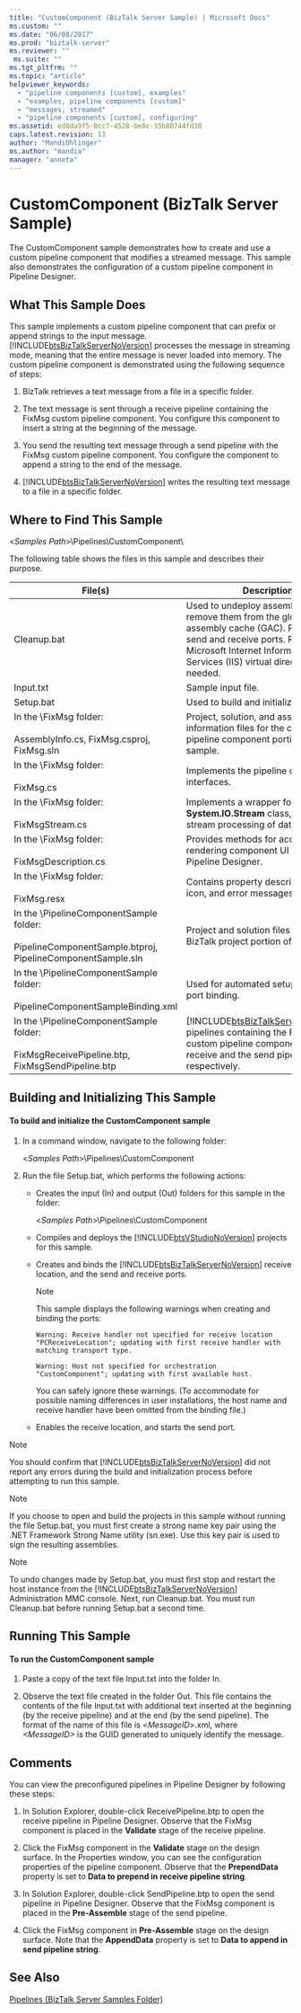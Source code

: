 ```yaml
---
title: "CustomComponent (BizTalk Server Sample) | Microsoft Docs"
ms.custom: ""
ms.date: "06/08/2017"
ms.prod: "biztalk-server"
ms.reviewer: ""
 ms.suite: ""
ms.tgt_pltfrm: ""
ms.topic: "article"
helpviewer_keywords: 
  - "pipeline components [custom], examples"
  - "examples, pipeline components [custom]"
  - "messages, streamed"
  - "pipeline components [custom], configuring"
ms.assetid: ed0da9f5-8cc7-4528-be8c-35b80744fd38
caps.latest.revision: 13
author: "MandiOhlinger"
ms.author: "mandia"
manager: "anneta"
---
```

# CustomComponent (BizTalk Server Sample)
The CustomComponent sample demonstrates how to create and use a custom pipeline component that modifies a streamed message. This sample also demonstrates the configuration of a custom pipeline component in Pipeline Designer.  
  
## What This Sample Does  
 This sample implements a custom pipeline component that can prefix or append strings to the input message. [!INCLUDE[btsBizTalkServerNoVersion](../includes/btsbiztalkservernoversion-md.md)] processes the message in streaming mode, meaning that the entire message is never loaded into memory. The custom pipeline component is demonstrated using the following sequence of steps:  
  
1.  BizTalk retrieves a text message from a file in a specific folder.  
  
2.  The text message is sent through a receive pipeline containing the FixMsg custom pipeline component. You configure this component to insert a string at the beginning of the message.  
  
3.  You send the resulting text message through a send pipeline with the FixMsg custom pipeline component. You configure the component to append a string to the end of the message.  
  
4.  [!INCLUDE[btsBizTalkServerNoVersion](../includes/btsbiztalkservernoversion-md.md)] writes the resulting text message to a file in a specific folder.  
  
## Where to Find This Sample  
 \<*Samples Path*>\Pipelines\CustomComponent\  
  
 The following table shows the files in this sample and describes their purpose.  
  
|File(s)|Description|  
|---------------|-----------------|  
|Cleanup.bat|Used to undeploy assemblies and remove them from the global assembly cache (GAC). Removes send and receive ports. Removes Microsoft Internet Information Services (IIS) virtual directories as needed.|  
|Input.txt|Sample input file.|  
|Setup.bat|Used to build and initialize this sample.|  
|In the \FixMsg folder:<br /><br /> AssemblyInfo.cs, FixMsg.csproj, FixMsg.sln|Project, solution, and assembly information files for the custom pipeline component portion of this sample.|  
|In the \FixMsg folder:<br /><br /> FixMsg.cs|Implements the pipeline component interfaces.|  
|In the \FixMsg folder:<br /><br /> FixMsgStream.cs|Implements a wrapper for the **System.IO.Stream** class, enabling stream processing of data.|  
|In the \FixMsg folder:<br /><br /> FixMsgDescription.cs|Provides methods for accessing and rendering component UI resources in Pipeline Designer.|  
|In the \FixMsg folder:<br /><br /> FixMsg.resx|Contains property descriptions, an icon, and error messages.|  
|In the \PipelineComponentSample folder:<br /><br /> PipelineComponentSample.btproj, PipelineComponentSample.sln|Project and solution files for the BizTalk project portion of this sample.|  
|In the \PipelineComponentSample folder:<br /><br /> PipelineComponentSampleBinding.xml|Used for automated setup such as port binding.|  
|In the \PipelineComponentSample folder:<br /><br /> FixMsgReceivePipeline.btp, FixMsgSendPipeline.btp|[!INCLUDE[btsBizTalkServerNoVersion](../includes/btsbiztalkservernoversion-md.md)] pipelines containing the FixMsg custom pipeline component, for the receive and the send pipelines, respectively.|  
  
## Building and Initializing This Sample  
  
#### To build and initialize the CustomComponent sample  
  
1.  In a command window, navigate to the following folder:  
  
     \<*Samples Path*>\Pipelines\CustomComponent  
  
2.  Run the file Setup.bat, which performs the following actions:  
  
    -   Creates the input (In) and output (Out) folders for this sample in the folder:  
  
         \<*Samples Path*>\Pipelines\CustomComponent  
  
    -   Compiles and deploys the [!INCLUDE[btsVStudioNoVersion](../includes/btsvstudionoversion-md.md)] projects for this sample.  
  
    -   Creates and binds the [!INCLUDE[btsBizTalkServerNoVersion](../includes/btsbiztalkservernoversion-md.md)] receive location, and the send and receive ports.  
  
        > [!NOTE]
        >  This sample displays the following warnings when creating and binding the ports:  
        >   
        >  `Warning: Receive handler not specified for receive location "PCReceiveLocation"; updating with first receive handler with matching transport type.`  
        >   
        >  `Warning: Host not specified for orchestration "CustomComponent"; updating with first available host.`  
        >   
        >  You can safely ignore these warnings. (To accommodate for possible naming differences in user installations, the host name and receive handler have been omitted from the binding file.)  
  
    -   Enables the receive location, and starts the send port.  
  
> [!NOTE]
>  You should confirm that [!INCLUDE[btsBizTalkServerNoVersion](../includes/btsbiztalkservernoversion-md.md)] did not report any errors during the build and initialization process before attempting to run this sample.  
  
> [!NOTE]
>  If you choose to open and build the projects in this sample without running the file Setup.bat, you must first create a strong name key pair using the .NET Framework Strong Name utility (sn.exe). Use this key pair is used to sign the resulting assemblies.  
  
> [!NOTE]
>  To undo changes made by Setup.bat, you must first stop and restart the host instance from the [!INCLUDE[btsBizTalkServerNoVersion](../includes/btsbiztalkservernoversion-md.md)] Administration MMC console. Next, run Cleanup.bat. You must run Cleanup.bat before running Setup.bat a second time.  
  
## Running This Sample  
  
#### To run the CustomComponent sample  
  
1.  Paste a copy of the text file Input.txt into the folder In.  
  
2.  Observe the text file created in the folder Out. This file contains the contents of the file Input.txt with additional text inserted at the beginning (by the receive pipeline) and at the end (by the send pipeline). The format of the name of this file is \<*MessageID*>.xml, where *\<MessageID>* is the GUID generated to uniquely identify the message.  
  
## Comments  
 You can view the preconfigured pipelines in Pipeline Designer by following these steps:  
  
1.  In Solution Explorer, double-click ReceivePipeline.btp to open the receive pipeline in Pipeline Designer. Observe that the FixMsg component is placed in the **Validate** stage of the receive pipeline.  
  
2.  Click the FixMsg component in the **Validate** stage on the design surface. In the Properties window, you can see the configuration properties of the pipeline component. Observe that the **PrependData** property is set to **Data to prepend in receive pipeline string**.  
  
3.  In Solution Explorer, double-click SendPipeline.btp to open the send pipeline in Pipeline Designer. Observe that the FixMsg component is placed in the **Pre-Assemble** stage of the send pipeline.  
  
4.  Click the FixMsg component in **Pre-Assemble** stage on the design surface. Note that the **AppendData** property is set to **Data to append in send pipeline string**.  
  
## See Also  
 [Pipelines (BizTalk Server Samples Folder)](../core/pipelines-biztalk-server-samples-folder.md)
